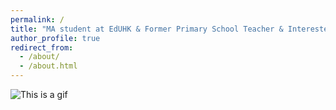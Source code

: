 ```yaml
---
permalink: /
title: "MA student at EdUHK & Former Primary School Teacher & Interested in Educational Technology"
author_profile: true
redirect_from: 
  - /about/
  - /about.html
---
```



![This is a gif](../files/TaoHuaYuanJi.gif)
